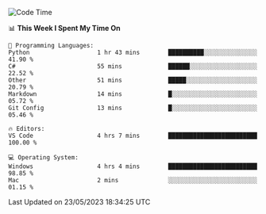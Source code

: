 
<!--START_SECTION:waka-->
![Code Time](http://img.shields.io/badge/Code%20Time-727%20hrs%203%20mins-blue)

📊 **This Week I Spent My Time On** 

```text
💬 Programming Languages: 
Python                   1 hr 43 mins        ██████████░░░░░░░░░░░░░░░   41.90 % 
C#                       55 mins             ██████░░░░░░░░░░░░░░░░░░░   22.52 % 
Other                    51 mins             █████░░░░░░░░░░░░░░░░░░░░   20.79 % 
Markdown                 14 mins             █░░░░░░░░░░░░░░░░░░░░░░░░   05.72 % 
Git Config               13 mins             █░░░░░░░░░░░░░░░░░░░░░░░░   05.46 % 

🔥 Editors: 
VS Code                  4 hrs 7 mins        █████████████████████████   100.00 % 

💻 Operating System: 
Windows                  4 hrs 4 mins        █████████████████████████   98.85 % 
Mac                      2 mins              ░░░░░░░░░░░░░░░░░░░░░░░░░   01.15 % 
```


 Last Updated on 23/05/2023 18:34:25 UTC
<!--END_SECTION:waka-->

